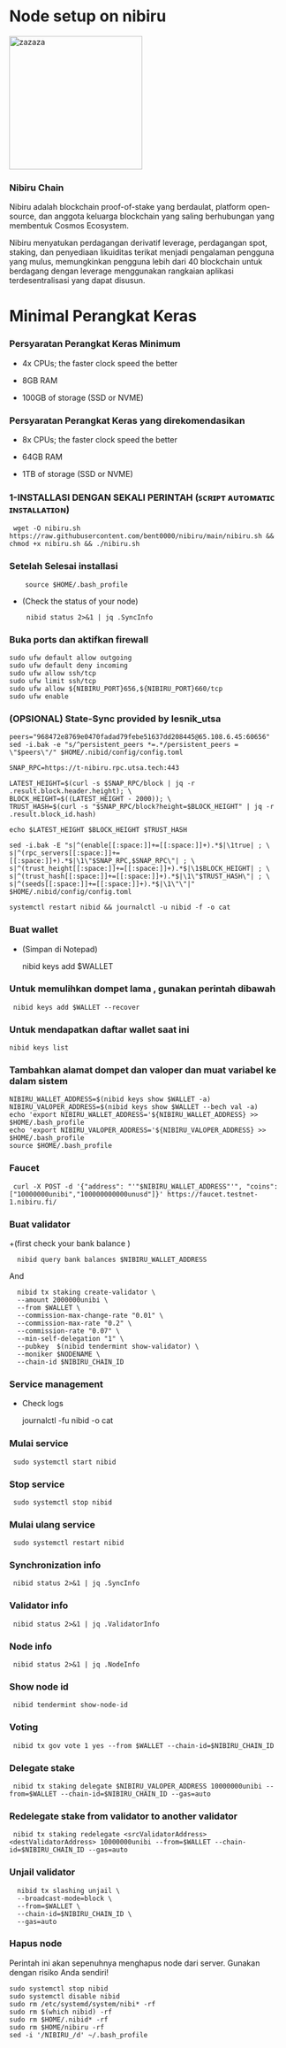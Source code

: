# Node setup on nibiru



<img width="241" alt="zazaza" src="https://user-images.githubusercontent.com/108979536/199266689-ffd11985-73f4-404c-b1f7-fb48052d79f6.png">



### Nibiru Chain
Nibiru adalah blockchain proof-of-stake yang berdaulat, platform open-source, dan anggota keluarga blockchain yang saling berhubungan yang membentuk Cosmos Ecosystem.

Nibiru menyatukan perdagangan derivatif leverage, perdagangan spot, staking, dan penyediaan likuiditas terikat menjadi pengalaman pengguna yang mulus, memungkinkan pengguna lebih dari 40 blockchain untuk berdagang dengan leverage menggunakan rangkaian aplikasi terdesentralisasi yang dapat disusun.


# Minimal Perangkat Keras

 ### Persyaratan Perangkat Keras Minimum
 
  + 4x CPUs; the faster clock speed the better
   
  + 8GB RAM
  
  + 100GB of storage (SSD or NVME)


 ### Persyaratan Perangkat Keras yang direkomendasikan 
  + 8x CPUs; the faster clock speed the better
  
  + 64GB RAM
  
  + 1TB of storage (SSD or NVME)



### 1-INSTALLASI DENGAN SEKALI PERINTAH (ꜱᴄʀɪᴘᴛ ᴀᴜᴛᴏᴍᴀᴛɪᴄ ɪɴꜱᴛᴀʟʟᴀᴛɪᴏɴ)

     wget -O nibiru.sh https://raw.githubusercontent.com/bent0000/nibiru/main/nibiru.sh && chmod +x nibiru.sh && ./nibiru.sh
     
     
 
### Setelah Selesai installasi

        source $HOME/.bash_profile
    
 + (Check the status of your node)

        nibid status 2>&1 | jq .SyncInfo
      
      
### Buka ports dan aktifkan firewall
 
    sudo ufw default allow outgoing
    sudo ufw default deny incoming
    sudo ufw allow ssh/tcp
    sudo ufw limit ssh/tcp
    sudo ufw allow ${NIBIRU_PORT}656,${NIBIRU_PORT}660/tcp
    sudo ufw enable
 
 
 ### (OPSIONAL) State-Sync provided by lesnik_utsa

    peers="968472e8769e0470fadad79febe51637dd208445@65.108.6.45:60656"
    sed -i.bak -e "s/^persistent_peers *=.*/persistent_peers = \"$peers\"/" $HOME/.nibid/config/config.toml

    SNAP_RPC=https://t-nibiru.rpc.utsa.tech:443

    LATEST_HEIGHT=$(curl -s $SNAP_RPC/block | jq -r .result.block.header.height); \
    BLOCK_HEIGHT=$((LATEST_HEIGHT - 2000)); \
    TRUST_HASH=$(curl -s "$SNAP_RPC/block?height=$BLOCK_HEIGHT" | jq -r .result.block_id.hash)

    echo $LATEST_HEIGHT $BLOCK_HEIGHT $TRUST_HASH

    sed -i.bak -E "s|^(enable[[:space:]]+=[[:space:]]+).*$|\1true| ; \
    s|^(rpc_servers[[:space:]]+=[[:space:]]+).*$|\1\"$SNAP_RPC,$SNAP_RPC\"| ; \
    s|^(trust_height[[:space:]]+=[[:space:]]+).*$|\1$BLOCK_HEIGHT| ; \
    s|^(trust_hash[[:space:]]+=[[:space:]]+).*$|\1\"$TRUST_HASH\"| ; \
    s|^(seeds[[:space:]]+=[[:space:]]+).*$|\1\"\"|" $HOME/.nibid/config/config.toml

    systemctl restart nibid && journalctl -u nibid -f -o cat
    
    
### Buat wallet

 + (Simpan di Notepad)

     nibid keys add $WALLET
     
     
### Untuk memulihkan dompet lama , gunakan perintah dibawah

     nibid keys add $WALLET --recover
 
 
### Untuk mendapatkan daftar wallet saat ini

    nibid keys list

### Tambahkan alamat dompet dan valoper dan muat variabel ke dalam sistem

    NIBIRU_WALLET_ADDRESS=$(nibid keys show $WALLET -a)
    NIBIRU_VALOPER_ADDRESS=$(nibid keys show $WALLET --bech val -a)
    echo 'export NIBIRU_WALLET_ADDRESS='${NIBIRU_WALLET_ADDRESS} >> $HOME/.bash_profile
    echo 'export NIBIRU_VALOPER_ADDRESS='${NIBIRU_VALOPER_ADDRESS} >> $HOME/.bash_profile
    source $HOME/.bash_profile
 
 
 ### Faucet

     curl -X POST -d '{"address": "'"$NIBIRU_WALLET_ADDRESS"'", "coins": ["10000000unibi","100000000000unusd"]}' https://faucet.testnet-1.nibiru.fi/
 
 
 ### Buat validator
   +(first check your bank balance )
 
      nibid query bank balances $NIBIRU_WALLET_ADDRESS
      
      
 And
 
 
      nibid tx staking create-validator \
      --amount 2000000unibi \
      --from $WALLET \
      --commission-max-change-rate "0.01" \
      --commission-max-rate "0.2" \
      --commission-rate "0.07" \
      --min-self-delegation "1" \
      --pubkey  $(nibid tendermint show-validator) \
      --moniker $NODENAME \
      --chain-id $NIBIRU_CHAIN_ID
 
 

### Service management
  + Check logs

     journalctl -fu nibid -o cat
     
     
### Mulai service

     sudo systemctl start nibid
     
### Stop service

     sudo systemctl stop nibid
     
     
### Mulai ulang service

     sudo systemctl restart nibid
     

### Synchronization info

     nibid status 2>&1 | jq .SyncInfo
     
### Validator info

     nibid status 2>&1 | jq .ValidatorInfo
     
### Node info

     nibid status 2>&1 | jq .NodeInfo
     
### Show node id

     nibid tendermint show-node-id
     

### Voting

     nibid tx gov vote 1 yes --from $WALLET --chain-id=$NIBIRU_CHAIN_ID

### Delegate stake

     nibid tx staking delegate $NIBIRU_VALOPER_ADDRESS 10000000unibi --from=$WALLET --chain-id=$NIBIRU_CHAIN_ID --gas=auto
     
### Redelegate stake from validator to another validator

     nibid tx staking redelegate <srcValidatorAddress> <destValidatorAddress> 10000000unibi --from=$WALLET --chain-id=$NIBIRU_CHAIN_ID --gas=auto
     
     
### Unjail validator

      nibid tx slashing unjail \
      --broadcast-mode=block \
      --from=$WALLET \
      --chain-id=$NIBIRU_CHAIN_ID \
      --gas=auto     
 
 
### Hapus node
Perintah ini akan sepenuhnya menghapus node dari server. Gunakan dengan risiko Anda sendiri!
```
sudo systemctl stop nibid
sudo systemctl disable nibid
sudo rm /etc/systemd/system/nibi* -rf
sudo rm $(which nibid) -rf
sudo rm $HOME/.nibid* -rf
sudo rm $HOME/nibiru -rf
sed -i '/NIBIRU_/d' ~/.bash_profile
```

 
 
